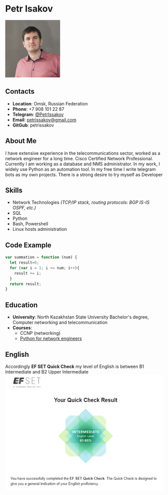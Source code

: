 # Petr Isakov
![Foto](images/foto.jpg)

## Contacts
 - **Location**: Omsk, Russian Federation
 - **Phone**: +7 908 101 22 87
 - **Telegram**: [@PetrIssakov](https://t.me/PetrIssakov)
 - **Email**: petrissakov@gmail.com
 - **GitGub**: petrissakov

## About Me
I have extensive experience in the telecommunications sector, worked as a network engineer for a long time. Cisco Certified Network Professional. Currently I am working as a database and NMS administrator. In my work, I widely use Python as an automation tool. In my free time I write telegram bots as my own projects. There is a strong desire to try  myself as Developer

## Skills
- Network Technologies *(TCP/IP stack, routing protocols: BGP IS-IS OSPF, etc.)*
- SQL
- Python
- Bash, Powershell
- Linux hosts administration
 
## Code Example
```js
var summation = function (num) {
  let result=0;
  for (var i = 1; i <= num; i++){
    result += i;
  }
  return result;
}
```

## Education
- **University**: North Kazakhstan State University Bachelor's degree, Computer networking and telecommunication
- **Courses**: 
    - CCNP (networking)
    - [Python for network engineers](https://buildmedia.readthedocs.org/media/pdf/pyneng/latest/pyneng.pdf)

## English
Accordingly **EF SET Quick Check** my level of English is between B1 Intermediate and B2 Upper Intermediate
![Result](images/EnglishCheck.png)
